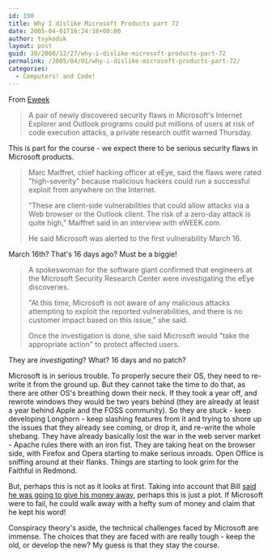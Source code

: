 ```yaml
---
id: 190
title: Why I dislike Microsoft Products part 72
date: 2005-04-01T16:24:18+00:00
author: tsykoduk
layout: post
guid: 30/2008/12/27/why-i-dislike-microsoft-products-part-72
permalink: /2005/04/01/why-i-dislike-microsoft-products-part-72/
categories:
  - Computers! and Code!
---
```

From <a href="http://www.eweek.com/article2/0,1759,1781171,00.asp">Eweek</a>


<blockquote>A pair of newly discovered security flaws in Microsoft's Internet Explorer and Outlook programs could put millions of users at risk of code execution attacks, a private research outfit warned Thursday.</blockquote>

This is part for the course - we expect there to be serious security flaws in Microsoft products.


<blockquote>Marc Maiffret, chief hacking officer at eEye, said the flaws were rated "high-severity" because malicious hackers could run a successful exploit from anywhere on the Internet.

"These are client-side vulnerabilities that could allow attacks via a Web browser or the Outlook client. The risk of a zero-day attack is quite high," Maiffret said in an interview with eWEEK.com.


He said Microsoft was alerted to the first vulnerability March 16. </blockquote>


March 16th? That's 16 days ago? Must be a biggie!


<blockquote>A spokeswoman for the software giant confirmed that engineers at the Microsoft Security Research Center were investigating the eEye discoveries.

"At this time, Microsoft is not aware of any malicious attacks attempting to exploit the reported vulnerabilities, and there is no customer impact based on this issue," she said.


Once the investigation is done, she said Microsoft would "take the appropriate action" to protect affected users.</blockquote>


They are <i>investigating</i>? What? 16 days and no patch?


Microsoft is in serious trouble. To properly secure their OS, they need to re-write it from the ground up. But they cannot take the time to do that, as there are other OS's breathing down their neck. If they took a year off, and rewrote windows they would be two years behind (they are already at least a year behind Apple and the <span class="caps">FOSS</span> community). So they are stuck - keep developing Longhorn - keep slashing features from it and trying to shore up the issues that they already see coming, or drop it, and re-write the whole shebang. They have already basically lost the war in the web server market - Apache rules there with an iron fist. They are taking heat on the browser side, with Firefox and Opera starting to make serious inroads. Open Office is sniffing around at their flanks. Things are starting to look grim for the Faithful in Redmond.


But, perhaps this is not as it looks at first. Taking into account that Bill <a href="http://aroundcny.com/technofile/texts/tec091999.html">said he was going to give his money away</a>, perhaps this is just a plot. If Microsoft were to fail, he could walk away with a hefty sum of money and claim that he kept his word!


Conspiracy theory's aside, the technical challenges faced by Microsoft are immense. The choices that they are faced with are really tough - keep the old, or develop the new? My guess is that they stay the course.